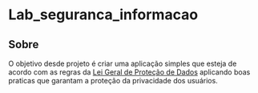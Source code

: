 # Lab_seguranca_informacao

## Sobre
O objetivo desde projeto é criar uma aplicação simples que esteja de acordo com as regras da
[Lei Geral de Proteção de Dados](http://www.planalto.gov.br/ccivil_03/_ato2015-2018/2018/lei/l13709.htm)
aplicando boas praticas que garantam a proteção da privacidade dos usuários.
